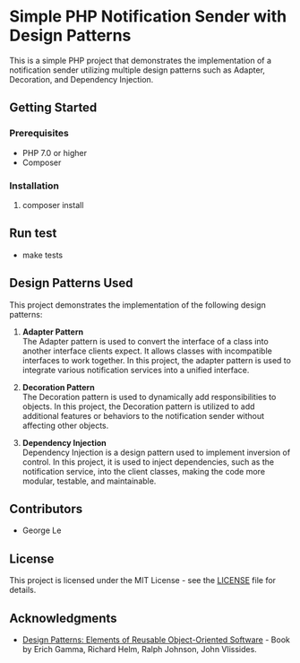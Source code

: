 # Simple PHP Notification Sender with Design Patterns

This is a simple PHP project that demonstrates the implementation of a notification sender utilizing multiple design patterns such as Adapter, Decoration, and Dependency Injection.

## Getting Started

### Prerequisites

- PHP 7.0 or higher
- Composer

### Installation

1. composer install

## Run test
- make tests

## Design Patterns Used

This project demonstrates the implementation of the following design patterns:

1. **Adapter Pattern**  
   The Adapter pattern is used to convert the interface of a class into another interface clients expect. It allows classes with incompatible interfaces to work together. In this project, the adapter pattern is used to integrate various notification services into a unified interface.

2. **Decoration Pattern**  
   The Decoration pattern is used to dynamically add responsibilities to objects. In this project, the Decoration pattern is utilized to add additional features or behaviors to the notification sender without affecting other objects.

3. **Dependency Injection**  
   Dependency Injection is a design pattern used to implement inversion of control. In this project, it is used to inject dependencies, such as the notification service, into the client classes, making the code more modular, testable, and maintainable.

## Contributors

- George Le

## License

This project is licensed under the MIT License - see the [LICENSE](LICENSE) file for details.

## Acknowledgments

- [Design Patterns: Elements of Reusable Object-Oriented Software](https://www.oreilly.com/library/view/design-patterns-elements/0201633612/) - Book by Erich Gamma, Richard Helm, Ralph Johnson, John Vlissides.
